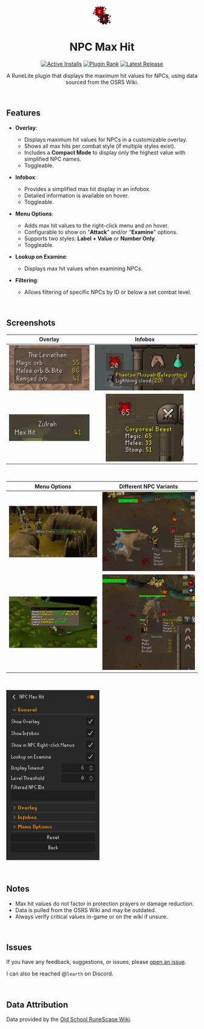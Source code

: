 <div align="center">
  <img src="icon.png" alt="NPC Max Hit Icon" width="48" height="48">
  <h1>NPC Max Hit</h1>

[![Active Installs](http://img.shields.io/endpoint?url=https://api.runelite.net/pluginhub/shields/installs/plugin/npc-max-hit)](https://runelite.net/plugin-hub/show/npc-max-hit)
[![Plugin Rank](http://img.shields.io/endpoint?url=https://api.runelite.net/pluginhub/shields/rank/plugin/npc-max-hit)](https://runelite.net/plugin-hub/show/npc-max-hit)
[![Latest Release](https://img.shields.io/github/v/release/hirzalla/npc-max-hit?include_prereleases&sort=semver)](https://github.com/hirzalla/npc-max-hit/releases)

A RuneLite plugin that displays the maximum hit values for NPCs, using data sourced from
the OSRS Wiki.

</div>

<br/>

## Features

- **Overlay**:
    - Displays maximum hit values for NPCs in a customizable overlay.
    - Shows all max hits per combat style (if multiple styles exist).
    - Includes a **Compact Mode** to display only the highest value with simplified NPC names.
    - Toggleable.

- **Infobox**:
    - Provides a simplified max hit display in an infobox.
    - Detailed information is available on hover.
    - Toggleable.

- **Menu Options**:
    - Adds max hit values to the right-click menu and on hover.
    - Configurable to show on "**Attack**" and/or "**Examine**" options.
    - Supports two styles: **Label + Value** or **Number Only**.
    - Toggleable.

- **Lookup on Examine**:
    - Displays max hit values when examining NPCs.

- **Filtering**:
    - Allows filtering of specific NPCs by ID or below a set combat level.

<br/>

## Screenshots

|                Overlay                |                Infobox                |
|:-------------------------------------:|:-------------------------------------:|
| ![Overlay](screenshots/overlay_1.png) | ![Infobox](screenshots/infobox_1.png) |
| ![Overlay](screenshots/overlay_2.png) | ![Infobox](screenshots/infobox_2.png) |

<br/>

|          Menu Options           |           Different NPC Variants        |
|:-------------------------------:|:---------------------------------------:|
| ![Menu](screenshots/menu_1.png) | ![Variants](screenshots/scurrius_1.png) |
| ![Menu](screenshots/menu_2.png) | ![Variants](screenshots/scurrius_2.png) |

<br/>

![Configurations](screenshots/configs.png)

<br/>

## Notes

- Max hit values do not factor in protection prayers or damage reduction.
- Data is pulled from the OSRS Wiki and may be outdated.
- Always verify critical values in-game or on the wiki if unsure.

<br/>

## Issues

If you have any feedback, suggestions, or issues,
please [open an issue](https://github.com/hirzalla/npc-max-hit/issues).

I can also be reached @`learth` on Discord.

<br/>

## Data Attribution

Data provided by the [Old School RuneScape Wiki](https://oldschool.runescape.wiki/).

